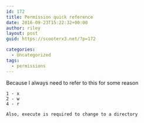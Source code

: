 ```yaml
---
id: 172
title: Permission quick reference
date: 2016-09-23T15:22:32+00:00
author: riley
layout: post
guid: https://scooterx3.net/?p=172

categories:
  - Uncategorized
tags:
  - permissions
---
```

Because I always need to refer to this for some reason

~~~
1 - x
2 - w
4 - r

Also, execute is required to change to a directory
~~~